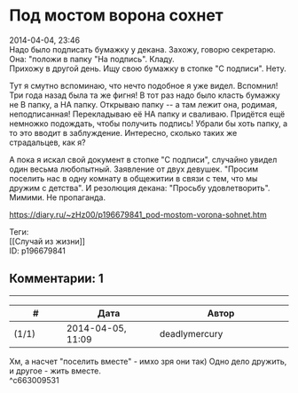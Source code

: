 Под мостом ворона сохнет
========================

  
2014-04-04, 23:46  
 Надо было подписать бумажку у декана. Захожу, говорю секретарю. Она: "положи в папку "На подпись". Кладу.   
 Прихожу в другой день. Ищу свою бумажку в стопке "С подписи". Нету.   
   
 Тут я смутно вспоминаю, что нечто подобное я уже видел. Вспомнил! Три года назад была та же фигня! В тот раз надо было класть бумажку не В папку, а НА папку. Открываю папку -- а там лежит она, родимая, неподписанная! Перекладываю её НА папку и сваливаю. Придётся ещё немножко подождать, чтобы получить подпись! Убрали бы хоть папку, а то это вводит в заблуждение. Интересно, сколько таких же страдальцев, как я?   
   
 А пока я искал свой документ в стопке "С подписи", случайно увидел один весьма любопытный. Заявление от двух девушек. "Просим поселить нас в одну комнату в общежитии в связи с тем, что мы дружим с детства". И резолюция декана: "Просьбу удовлетворить". Мимими. Не пропаганда.   
  
<https://diary.ru/~zHz00/p196679841_pod-mostom-vorona-sohnet.htm>  
  
Теги:  
[[Случай из жизни]]  
ID: p196679841  


Комментарии: 1
--------------

  


---



|         #         |              Дата              |                     Автор                     |           ID           |
| --- | --- | --- | --- |
| (1/1) | 2014-04-05, 11:09 | deadlymercury | c663009531 |

  
 Хм, а насчет "поселить вместе" - имхо зря они так) Одно дело дружить, и другое - жить вместе.   
 ^c663009531